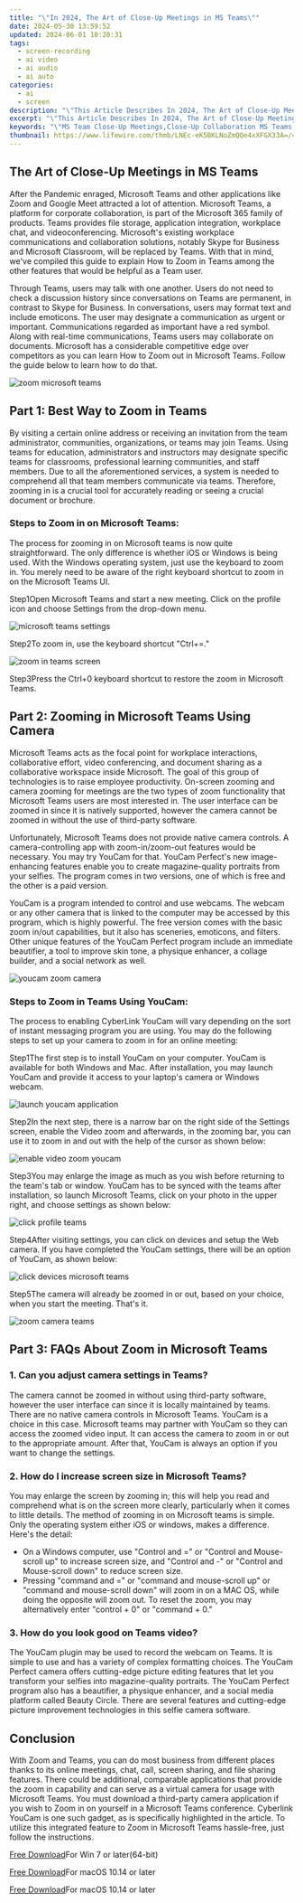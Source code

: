 ```yaml
---
title: "\"In 2024, The Art of Close-Up Meetings in MS Teams\""
date: 2024-05-30 13:59:52
updated: 2024-06-01 10:28:31
tags: 
  - screen-recording
  - ai video
  - ai audio
  - ai auto
categories: 
  - ai
  - screen
description: "\"This Article Describes In 2024, The Art of Close-Up Meetings in MS Teams\""
excerpt: "\"This Article Describes In 2024, The Art of Close-Up Meetings in MS Teams\""
keywords: "\"MS Team Close-Up Meetings,Close-Up Collaboration MS Teams,MS Teams Meeting Artistry,Effective MS Teams Closeups,Artful MS Meetings Approach,Intricate Team Interactions,Mastering MS Teams Intimacy\""
thumbnail: https://www.lifewire.com/thmb/LNEc-eK5BKLNoZmQQe4xXFGX33A=/400x300/filters:no_upscale():max_bytes(150000):strip_icc()/TheOffice-cd41472212994354a3d4d6842448e542.jpeg
---
```


## The Art of Close-Up Meetings in MS Teams

After the Pandemic enraged, Microsoft Teams and other applications like Zoom and Google Meet attracted a lot of attention. Microsoft Teams, a platform for corporate collaboration, is part of the Microsoft 365 family of products. Teams provides file storage, application integration, workplace chat, and videoconferencing. Microsoft's existing workplace communications and collaboration solutions, notably Skype for Business and Microsoft Classroom, will be replaced by Teams. With that in mind, we've compiled this guide to explain How to Zoom in Teams among the other features that would be helpful as a Team user.

Through Teams, users may talk with one another. Users do not need to check a discussion history since conversations on Teams are permanent, in contrast to Skype for Business. In conversations, users may format text and include emoticons. The user may designate a communication as urgent or important. Communications regarded as important have a red symbol. Along with real-time communications, Teams users may collaborate on documents. Microsoft has a considerable competitive edge over competitors as you can learn How to Zoom out in Microsoft Teams. Follow the guide below to learn how to do that.

![zoom microsoft teams](https://images.wondershare.com/filmora/article-images/2022/07/zoom-microsoft-teams.jpg)

## Part 1: Best Way to Zoom in Teams

By visiting a certain online address or receiving an invitation from the team administrator, communities, organizations, or teams may join Teams. Using teams for education, administrators and instructors may designate specific teams for classrooms, professional learning communities, and staff members. Due to all the aforementioned services, a system is needed to comprehend all that team members communicate via teams. Therefore, zooming in is a crucial tool for accurately reading or seeing a crucial document or brochure.

### **Steps to Zoom in on Microsoft Teams:**

The process for zooming in on Microsoft teams is now quite straightforward. The only difference is whether iOS or Windows is being used. With the Windows operating system, just use the keyboard to zoom in. You merely need to be aware of the right keyboard shortcut to zoom in on the Microsoft Teams UI.

Step1Open Microsoft Teams and start a new meeting. Click on the profile icon and choose Settings from the drop-down menu.

![microsoft teams settings](https://images.wondershare.com/filmora/article-images/2022/07/microsoft-teams-settings.jpg)

Step2To zoom in, use the keyboard shortcut "Ctrl+=."

![zoom in teams screen](https://images.wondershare.com/filmora/article-images/2022/07/zoom-in-teams-screen.jpg)

Step3Press the Ctrl+0 keyboard shortcut to restore the zoom in Microsoft Teams.

## Part 2: Zooming in Microsoft Teams Using Camera

Microsoft Teams acts as the focal point for workplace interactions, collaborative effort, video conferencing, and document sharing as a collaborative workspace inside Microsoft. The goal of this group of technologies is to raise employee productivity. On-screen zooming and camera zooming for meetings are the two types of zoom functionality that Microsoft Teams users are most interested in. The user interface can be zoomed in since it is natively supported, however the camera cannot be zoomed in without the use of third-party software.

Unfortunately, Microsoft Teams does not provide native camera controls. A camera-controlling app with zoom-in/zoom-out features would be necessary. You may try YouCam for that. YouCam Perfect's new image-enhancing features enable you to create magazine-quality portraits from your selfies. The program comes in two versions, one of which is free and the other is a paid version.

YouCam is a program intended to control and use webcams. The webcam or any other camera that is linked to the computer may be accessed by this program, which is highly powerful. The free version comes with the basic zoom in/out capabilities, but it also has sceneries, emoticons, and filters. Other unique features of the YouCam Perfect program include an immediate beautifier, a tool to improve skin tone, a physique enhancer, a collage builder, and a social network as well.

![youcam zoom camera](https://images.wondershare.com/filmora/article-images/2022/07/youcam-zoom-camera.jpg)

### **Steps to Zoom in Teams Using YouCam:**

The process to enabling CyberLink YouCam will vary depending on the sort of instant messaging program you are using. You may do the following steps to set up your camera to zoom in for an online meeting:

Step1The first step is to install YouCam on your computer. YouCam is available for both Windows and Mac. After installation, you may launch YouCam and provide it access to your laptop's camera or Windows webcam.

![launch youcam application](https://images.wondershare.com/filmora/article-images/2022/07/launch-youcam-application.jpg)

Step2In the next step, there is a narrow bar on the right side of the Settings screen, enable the Video zoom and afterwards, in the zooming bar, you can use it to zoom in and out with the help of the cursor as shown below:

![enable video zoom youcam](https://images.wondershare.com/filmora/article-images/2022/07/enable-video-zoom-youcam.jpg)

Step3You may enlarge the image as much as you wish before returning to the team's tab or window. YouCam has to be synced with the teams after installation, so launch Microsoft Teams, click on your photo in the upper right, and choose settings as shown below:

![click profile teams](https://images.wondershare.com/filmora/article-images/2022/07/click-profile-teams.jpg)

Step4After visiting settings, you can click on devices and setup the Web camera. If you have completed the YouCam settings, there will be an option of YouCam, as shown below:

![click devices microsoft teams](https://images.wondershare.com/filmora/article-images/2022/07/click-devices-microsoft-teams.jpg)

Step5The camera will already be zoomed in or out, based on your choice, when you start the meeting. That's it.

![zoom camera teams](https://images.wondershare.com/filmora/article-images/2022/07/zoom-camera-teams.jpg)

## Part 3: FAQs About Zoom in Microsoft Teams

### 1\. Can you adjust camera settings in Teams?

The camera cannot be zoomed in without using third-party software, however the user interface can since it is locally maintained by teams. There are no native camera controls in Microsoft Teams. YouCam is a choice in this case. Microsoft teams may partner with YouCam so they can access the zoomed video input. It can access the camera to zoom in or out to the appropriate amount. After that, YouCam is always an option if you want to change the settings.

### 2\. How do I increase screen size in Microsoft Teams?

You may enlarge the screen by zooming in; this will help you read and comprehend what is on the screen more clearly, particularly when it comes to little details. The method of zooming in on Microsoft teams is simple. Only the operating system either iOS or windows, makes a difference. Here's the detail:

* On a Windows computer, use "Control and =" or "Control and Mouse-scroll up" to increase screen size, and "Control and -" or "Control and Mouse-scroll down" to reduce screen size.
* Pressing "command and =" or "command and mouse-scroll up" or "command and mouse-scroll down" will zoom in on a MAC OS, while doing the opposite will zoom out. To reset the zoom, you may alternatively enter "control + 0" or "command + 0."

### 3\. How do you look good on Teams video?

The YouCam plugin may be used to record the webcam on Teams. It is simple to use and has a variety of complex formatting choices. The YouCam Perfect camera offers cutting-edge picture editing features that let you transform your selfies into magazine-quality portraits. The YouCam Perfect program also has a beautifier, a physique enhancer, and a social media platform called Beauty Circle. There are several features and cutting-edge picture improvement technologies in this selfie camera software.

## Conclusion

With Zoom and Teams, you can do most business from different places thanks to its online meetings, chat, call, screen sharing, and file sharing features. There could be additional, comparable applications that provide the zoom in capability and can serve as a virtual camera for usage with Microsoft Teams. You must download a third-party camera application if you wish to Zoom in on yourself in a Microsoft Teams conference. Cyberlink YouCam is one such gadget, as is specifically highlighted in the article. To utilize this integrated feature to Zoom in Microsoft Teams hassle-free, just follow the instructions.

[Free Download](https://tools.techidaily.com/wondershare/filmora/download/)For Win 7 or later(64-bit)

[Free Download](https://tools.techidaily.com/wondershare/filmora/download/)For macOS 10.14 or later

[Free Download](https://tools.techidaily.com/wondershare/filmora/download/)For macOS 10.14 or later

<ins class="adsbygoogle"
     style="display:block"
     data-ad-format="autorelaxed"
     data-ad-client="ca-pub-7571918770474297"
     data-ad-slot="1223367746"></ins>

<ins class="adsbygoogle"
     style="display:block"
     data-ad-format="autorelaxed"
     data-ad-client="ca-pub-7571918770474297"
     data-ad-slot="1223367746"></ins>



<ins class="adsbygoogle"
     style="display:block"
     data-ad-client="ca-pub-7571918770474297"
     data-ad-slot="8358498916"
     data-ad-format="auto"
     data-full-width-responsive="true"></ins>

